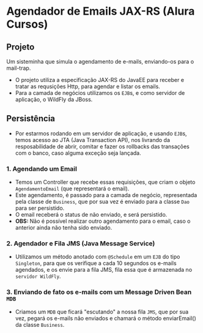 # Agendador de Emails JAX-RS (Alura Cursos)

## Projeto
Um sisteminha que simula o agendamento de e-mails, enviando-os para o mail-trap.

* O projeto utiliza a especificação JAX-RS do JavaEE para receber e tratar as requsições Http, para agendar e listar os emails.
* Para a camada de negócios utilizamos os <code>EJB</code>s, e como servidor de aplicação, o WildFly da JBoss.

## Persistência
* Por estarmos rodando em um servidor de aplicação, e usando <code>EJB</code>s, temos acesso ao JTA (Java Transaction API), nos livrando da resposabilidade de abrir, comitar e fazer os rollbacks das transações com o banco, caso alguma exceção seja lançada.

### 1. Agendando um Email
* Temos um Controller que recebe essas requisições, que criam o objeto <code>AgendamentoEmail</code> (que representará o email).
* Este agendamento, é passado para a camada de negócio, representada pela classe de <code>Business</code>, que por sua vez é enviado para a classe <code>Dao</code> para ser persistido.
* O email receberá o status de não enviado, e será persistido.
* <strong>OBS: </strong> Não é possível realizar outro agendamento para o email, caso o anterior ainda não tenha sido enviado.

### 2. Agendador e Fila JMS (Java Message Service)
 * Utilizamos um método anotado com <code>@Schedule</code> em um <code>EJB</code> do tipo <code>Singleton</code>, para que os verifique a cada 10 segundos os e-mails agendados, e os envie para a fila JMS, fila essa que é armazenada no <code>servidor WildFly</code>.
 
 ### 3. Enviando de fato os e-mails com um Message Driven Bean <code>MDB</code>
 * Criamos um <code>MDB</code> que ficará "escutando" a nossa fila <code>JMS</code>, que por sua vez, pegará os e-mails não enviados e chamará o método enviarEmail() da classe <code>Business</code>.
